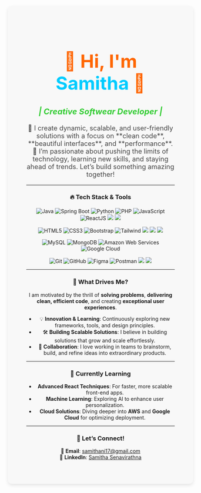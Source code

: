 <div align="center" style="background-color:#f8f8f8; padding: 50px; border-radius: 10px; max-width: 900px; box-shadow: 0 4px 10px rgba(0, 0, 0, 0.1);">

<h1 style="color:#ff6600; font-size: 50px; font-weight: 700;">👋 Hi, I'm <span style="color:#00ccff;">Samitha</span> 🚀</h1>

<h3 style="color:#33cc33; font-style: italic; font-size: 22px;"> | Creative Softwear Developer | </h3>

<p style="color: #444; font-size: 18px; margin-top: 20px;">  
    🌟 I create dynamic, scalable, and user-friendly solutions with a focus on **clean code**, **beautiful interfaces**, and **performance**.<br>
    🚀 I’m passionate about pushing the limits of technology, learning new skills, and staying ahead of trends. Let’s build something amazing together!
</p>

---

### 🔥 **Tech Stack & Tools**
<div style="display: flex; flex-wrap: wrap; justify-content: center; gap: 15px; margin-top: 20px;">


<div style="text-align: center;">
    <img src="https://img.shields.io/badge/java-%23ED8B00.svg?style=for-the-badge&logo=openjdk&logoColor=white" alt="Java">
    <img src="https://img.shields.io/badge/springboot-%236DB33F.svg?style=for-the-badge&logo=spring&logoColor=white" alt="Spring Boot">
    <img src="https://img.shields.io/badge/python-%233776AB.svg?style=for-the-badge&logo=python&logoColor=white" alt="Python">
    <img src="https://img.shields.io/badge/php-%23777BB4.svg?style=for-the-badge&logo=php&logoColor=white" alt="PHP">
    <img src="https://img.shields.io/badge/javascript-%23323330.svg?style=for-the-badge&logo=javascript&logoColor=%23F7DF1E" alt="JavaScript">
    <img src="https://img.shields.io/badge/react-%2361DAFB.svg?style=for-the-badge&logo=react&logoColor=black" alt="ReactJS">
    <img src="https://img.shields.io/badge/chart.js-F5788D.svg?style=for-the-badge&logo=chart.js&logoColor=white">
    <img src ="https://img.shields.io/badge/express.js-%23404d59.svg?style=for-the-badge&logo=express&logoColor=%2361DAFB">
</div>

<!-- Frontend Tools -->
<div style="text-align: center;">
    <img src="https://img.shields.io/badge/html5-%23E34F26.svg?style=for-the-badge&logo=html5&logoColor=white" alt="HTML5">
    <img src="https://img.shields.io/badge/css3-%231572B6.svg?style=for-the-badge&logo=css3&logoColor=white" alt="CSS3">
    <img src="https://img.shields.io/badge/bootstrap-%237952B3.svg?style=for-the-badge&logo=bootstrap&logoColor=white" alt="Bootstrap">
    <img src="https://img.shields.io/badge/tailwindcss-%2338B2AC.svg?style=for-the-badge&logo=tailwind-css&logoColor=white" alt="Tailwind">
    <img src ="https://img.shields.io/badge/angular-%23DD0031.svg?style=for-the-badge&logo=angular&logoColor=white">
    <img src ="https://img.shields.io/badge/javafx-%23FF0000.svg?style=for-the-badge&logo=javafx&logoColor=white">
    <img src ="https://img.shields.io/badge/jquery-%230769AD.svg?style=for-the-badge&logo=jquery&logoColor=white">
    
</div>

<!-- Databases & Cloud -->
<div style="text-align: center;">
    <img src="https://img.shields.io/badge/mysql-%234479A1.svg?style=for-the-badge&logo=mysql&logoColor=white" alt="MySQL">
    <img src="https://img.shields.io/badge/mongodb-%234ea94b.svg?style=for-the-badge&logo=mongodb&logoColor=white" alt="MongoDB">
    <img src="https://img.shields.io/badge/AWS-%23FF9900.svg?style=for-the-badge&logo=amazon-aws&logoColor=white" alt="Amazon Web Services">
    <img src="https://img.shields.io/badge/Google_Cloud-%234285F4.svg?style=for-the-badge&logo=google-cloud&logoColor=white" alt="Google Cloud">
  
</div>


<div style="text-align: center;">
    <img src="https://img.shields.io/badge/git-%23F05033.svg?style=for-the-badge&logo=git&logoColor=white" alt="Git">
    <img src="https://img.shields.io/badge/github-%23121011.svg?style=for-the-badge&logo=github&logoColor=white" alt="GitHub">
    <img src="https://img.shields.io/badge/figma-%23F24E1E.svg?style=for-the-badge&logo=figma&logoColor=white" alt="Figma">
    <img src="https://img.shields.io/badge/postman-%23FF6C37.svg?style=for-the-badge&logo=postman&logoColor=white" alt="Postman">
    <img src ="https://img.shields.io/badge/-Stackoverflow-FE7A16?style=for-the-badge&logo=stack-overflow&logoColor=white">
    <img src= "https://img.shields.io/badge/typescript-%23007ACC.svg?style=for-the-badge&logo=typescript&logoColor=white">
   
    
</div>
</div>

---

### 🧠 **What Drives Me?**

I am motivated by the thrill of **solving problems**, **delivering clean, efficient code**, and creating **exceptional user experiences**. 

- 💡 **Innovation & Learning**: Continuously exploring new frameworks, tools, and design principles.
- 🛠 **Building Scalable Solutions**: I believe in building solutions that grow and scale effortlessly.
- 🤝 **Collaboration**: I love working in teams to brainstorm, build, and refine ideas into extraordinary products.

---

### 🌱 **Currently Learning**
- **Advanced React Techniques**: For faster, more scalable front-end apps.
- **Machine Learning**: Exploring AI to enhance user personalization.
- **Cloud Solutions**: Diving deeper into **AWS** and **Google Cloud** for optimizing deployment.

---



### 💬 **Let’s Connect!**

💬 **Email**: [samithani17@gmail.com](mailto:samithani17@gmail.com)  
🔗 **LinkedIn**: [Samitha Senavirathna](https://www.linkedin.com/in/samitha-senavirathna-b748b52b5/)  



</div>
